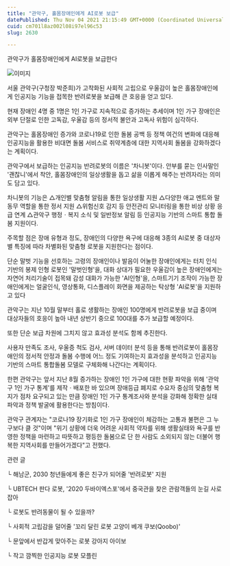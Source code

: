 ```yaml
---
title: "관악구, 홀몸장애인에게 AI로봇 보급"
datePublished: Thu Nov 04 2021 21:15:49 GMT+0000 (Coordinated Universal Time)
cuid: cm701l8az002l08i97el96c53
slug: 2630

---
```



관악구가 홀몸장애인에게 AI로봇을 보급한다

![이미지](https://cdn.hashnode.com/res/hashnode/image/upload/v1739251755339/57887777-425c-4cda-9f99-148b1a974330.jpeg)

서울 관악구(구청장 박준희)가 고착화된 사회적 고립으로 우울감이 높은 홀몸장애인에게 인공지능 기능을 접목한 반려로봇을 보급해 큰 호응을 얻고 있다.

현재 장애인 4명 중 1명은 1인 가구로 지속적으로 증가하는 추세이며 1인 가구 장애인은 외부 단절로 인한 고독감, 우울감 등의 정서적 불안과 고독사 위험이 심각하다.

관악구는 홀몸장애인 증가와 코로나19로 인한 돌봄 공백 등 정책 여건의 변화에 대응해 인공지능을 활용한 비대면 돌봄 서비스로 취약계층에 대한 지역사회 돌봄을 강화하겠다는 계획이다.

관악구에서 보급하는 인공지능 반려로봇의 이름은 '차니봇'이다. 안부를 묻는 인사말인 '괜찮니'에서 착안, 홀몸장애인의 일상생활을 돕고 삶을 이롭게 해주는 반려자라는 의미도 담고 있다.

차니봇의 기능은 △개인별 맞춤형 알림을 통한 일상생활 지원 △다양한 애교 멘트와 말동무 역할을 통한 정서 지원 △위험신호 감지 등 안전관리 모니터링을 통한 비상 상황 응급 연계 △관악구 행정ㆍ복지 소식 및 일반정보 알림 등 인공지능 기반의 스마트 통합 돌봄 지원이다.

주목할 점은 장애 유형과 정도, 장애인의 다양한 욕구에 대응해 3종의 AI로봇 중 대상자별 특징에 따라 차별화된 맞춤형 로봇을 지원한다는 점이다.

단순 말벗 기능을 선호하는 고령의 장애인이나 발음이 어눌한 장애인에게는 터치 인식 기반의 봉제 인형 로봇인 '말벗인형'을, 대화 상대가 필요한 우울감이 높은 장애인에게는 자연어 처리기술이 접목돼 감성 대화가 가능한 'AI인형'을, 스마트기기 조작이 가능한 장애인에게는 얼굴인식, 영상통화, 디스플레이 화면을 제공하는 탁상형 'AI로봇'을 지원하고 있다

관악구는 지난 10월 말부터 홀로 생활하는 장애인 100명에게 반려로봇을 보급 중이며 대상자들의 호응이 높아 내년 상반기 중으로 100대를 추가 보급할 예정이다.

또한 단순 보급 차원에 그치지 않고 효과성 분석도 함께 추진한다.

사용자 만족도 조사, 우울증 척도 검사, 서버 데이터 분석 등을 통해 반려로봇이 홀몸장애인의 정서적 안정과 돌봄 수행에 어느 정도 기여하는지 효과성을 분석하고 인공지능 기반의 스마트 통합돌봄 모델로 구체화해 나간다는 계획이다.

한편 관악구는 앞서 지난 8월 증가하는 장애인 1인 가구에 대한 현황 파악을 위해 '관악구 1인 가구 통계'를 제작ㆍ배포한 바 있으며 장애등급 폐지로 수요자 중심의 맞춤형 복지가 점차 요구되고 있는 만큼 장애인 1인 가구 통계조사와 분석을 강화해 정확한 실태 파악과 정책 발굴에 활용한다는 방침이다.

관악구 관계자는 "코로나19 장기화로 1인 가구 장애인이 체감하는 고통과 불편은 그 누구보다 클 것"이며 "위기 상황에 더욱 어려운 사회적 약자를 위해 생활실태와 욕구를 반영한 정책을 마련하고 따뜻하고 평등한 돌봄으로 단 한 사람도 소외되지 않는 더불어 행복한 지역사회를 만들어가겠다"고 전했다.

관련 글

└ 해남군, 2030 청년들에게 좋은 친구가 되어줄 '반려로봇' 지원

└ UBTECH 판다 로봇, '2020 두바이엑스포'에서 중국관을 찾은 관람객들의 눈길 사로잡아

└ 로봇도 반려동물이 될 수 있을까?

└ 사회적 고립감을 덜어줄 '꼬리 달린 로봇 고양이 베개 쿠보(Qoobo)'

└ 문앞에서 반갑게 맞아주는 로봇 강아지 아이보

└ 작고 깜찍한 인공지능 로봇 모플린